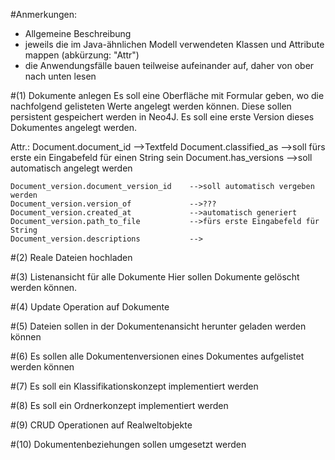 #Anmerkungen:
- Allgemeine Beschreibung
- jeweils die im Java-ähnlichen Modell verwendeten Klassen und Attribute mappen (abkürzung: "Attr")
- die Anwendungsfälle bauen teilweise aufeinander auf, daher von ober nach unten lesen


#(1) Dokumente anlegen
Es soll eine Oberfläche mit Formular geben, wo die nachfolgend gelisteten Werte angelegt werden können.
Diese sollen persistent gespeichert werden in Neo4J.
Es soll eine erste Version dieses Dokumentes angelegt werden.

Attr.: 
    Document.document_id                    -->Textfeld
    Document.classified_as                  -->soll fürs erste ein Eingabefeld für einen String sein
    Document.has_versions                   -->soll automatisch angelegt werden
    
    Document_version.document_version_id    -->soll automatisch vergeben werden
    Document_version.version_of             -->???
    Document_version.created_at             -->automatisch generiert
    Document_version.path_to_file           -->fürs erste Eingabefeld für String
    Document_version.descriptions           -->
    
    
#(2) Reale Dateien hochladen


#(3) Listenansicht für alle Dokumente
Hier sollen Dokumente gelöscht werden können.


#(4) Update Operation auf Dokumente


#(5) Dateien sollen in der Dokumentenansicht herunter geladen werden können


#(6) Es sollen alle Dokumentenversionen eines Dokumentes aufgelistet werden können



#(7) Es soll ein Klassifikationskonzept implementiert werden


#(8) Es soll ein Ordnerkonzept implementiert werden


#(9) CRUD Operationen auf Realweltobjekte


#(10) Dokumentenbeziehungen sollen umgesetzt werden 